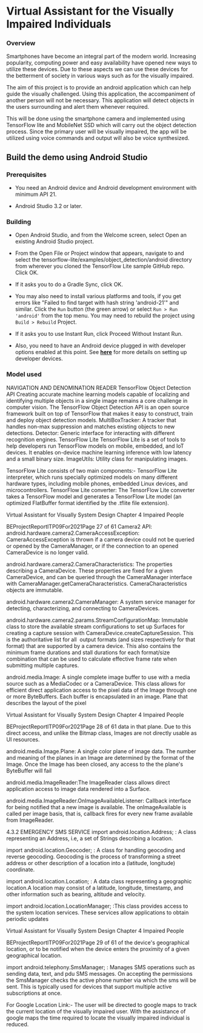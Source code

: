 # Virtual Assistant for the Visually Impaired Individuals

### Overview

Smartphones have become an integral part of the modern world. Increasing
popularity, computing power and easy availability have opened new ways to utilize
these devices. Due to these aspects we can use these devices for the betterment of
society in various ways such as for the visually impaired.

The aim of this project is to provide an android application which can help guide the
visually challenged. Using this application, the accompaniment of another person will
not be necessary. This application will detect objects in the users surrounding and
alert them whenever required.

This will be done using the smartphone camera and implemented using TensorFlow
lite and MobileNet SSD which will carry out the object detection process. Since the
primary user will be visually impaired, the app will be utilized using voice commands
and output will also be voice synthesized.

## Build the demo using Android Studio

### Prerequisites

*   You need an Android device and Android development environment with minimum
    API 21.

*   Android Studio 3.2 or later.

### Building

*   Open Android Studio, and from the Welcome screen, select Open an existing
    Android Studio project.

*   From the Open File or Project window that appears, navigate to and select
    the tensorflow-lite/examples/object_detection/android directory from
    wherever you cloned the TensorFlow Lite sample GitHub repo. Click OK.

*   If it asks you to do a Gradle Sync, click OK.

*   You may also need to install various platforms and tools, if you get errors
    like "Failed to find target with hash string 'android-21'" and similar.
    Click the `Run` button (the green arrow) or select `Run > Run 'android'`
    from the top menu. You may need to rebuild the project using `Build >
    Rebuild` Project.

*   If it asks you to use Instant Run, click Proceed Without Instant Run.

*   Also, you need to have an Android device plugged in with developer options
    enabled at this point. See
    **[here](https://developer.android.com/studio/run/device)** for more details
    on setting up developer devices.


### Model used

NAVIGATION AND DENOMINATION READER
TensorFlow Object Detection API
Creating accurate machine learning models capable of localizing and identifying
multiple objects in a single image remains a core challenge in computer vision. The
TensorFlow Object Detection API is an open source framework built on top of
TensorFlow that makes it easy to construct, train and deploy object detection models.
MultiBoxTracker: A tracker that handles non-max suppression and matches existing
objects to new detections.
Detector: Generic interface for interacting with different recognition engines.
TensorFlow Lite
TensorFlow Lite is a set of tools to help developers run TensorFlow models on
mobile, embedded, and IoT devices. It enables on-device machine learning inference
with low latency and a small binary size.
ImageUtils: Utility class for manipulating images.

TensorFlow Lite consists of two main components:-
TensorFlow Lite interpreter, which runs specially optimized models on many
different hardware types, including mobile phones, embedded Linux devices, and
microcontrollers.
TensorFlow Lite converter: The TensorFlow Lite converter takes a TensorFlow
model and generates a TensorFlow Lite model (an optimized FlatBuffer format
identified by the .tflite file extension).

Virtual Assistant for Visually System Design Chapter 4
Impaired People

BEProjectReportITP09For2021Page 27 of 61
Camera2 API:
android.hardware.camera2.CameraAccessException: CameraAccessException is
thrown if a camera device could not be queried or opened by the CameraManager, or
if the connection to an opened CameraDevice is no longer valid.

android.hardware.camera2.CameraCharacteristics: The properties describing a
CameraDevice. These properties are fixed for a given CameraDevice, and can be
queried through the CameraManager interface with
CameraManager.getCameraCharacteristics. CameraCharacteristics objects are
immutable.

android.hardware.camera2.CameraManager: A system service manager for
detecting, characterizing, and connecting to CameraDevices.

android.hardware.camera2.params.StreamConfigurationMap: Immutable class
to store the available stream configurations to set up Surfaces for creating a capture
session with CameraDevice.createCaptureSession. This is the authoritative list for all 
output formats (and sizes respectively for that format) that are supported by a camera
device. This also contains the minimum frame durations and stall durations for each
format/size combination that can be used to calculate effective frame rate when
submitting multiple captures.

android.media.Image: A single complete image buffer to use with a media source
such as a MediaCodec or a CameraDevice. This class allows for efficient direct
application access to the pixel data of the Image through one or more ByteBuffers.
Each buffer is encapsulated in an image. Plane that describes the layout of the pixel

Virtual Assistant for Visually System Design Chapter 4
Impaired People

BEProjectReportITP09For2021Page 28 of 61
data in that plane. Due to this direct access, and unlike the Bitmap class, Images are
not directly usable as UI resources.

android.media.Image.Plane: A single color plane of image data. The number and
meaning of the planes in an Image are determined by the format of the Image. Once
the Image has been closed, any access to the the plane&#39;s ByteBuffer will fail

android.media.ImageReader:The ImageReader class allows direct application
access to image data rendered into a Surface.

android.media.ImageReader.OnImageAvailableListener: Callback interface for
being notified that a new image is available. The onImageAvailable is called per
image basis, that is, callback fires for every new frame available from ImageReader.

4.3.2 EMERGENCY SMS SERVICE
import android.location.Address; : A class representing an Address, i.e, a set of
Strings describing a location. 

import android.location.Geocoder; : A class for handling geocoding and reverse
geocoding. Geocoding is the process of transforming a street address or other
description of a location into a (latitude, longitude) coordinate.

import android.location.Location; : A data class representing a geographic
location.A location may consist of a latitude, longitude, timestamp, and other
information such as bearing, altitude and velocity.

import android.location.LocationManager; :This class provides access to the
system location services. These services allow applications to obtain periodic updates

Virtual Assistant for Visually System Design Chapter 4
Impaired People

BEProjectReportITP09For2021Page 29 of 61
of the device&#39;s geographical location, or to be notified when the device enters the
proximity of a given geographical location.

import android.telephony.SmsManager; : Manages SMS operations such as
sending data, text, and pdu SMS messages. On accepting the permissions the
SmsManager checks the active phone number via which the sms will be sent. This is
typically used for devices that support multiple active subscriptions at once.

For Google Location Link:-
The user will be directed to google maps to track the current location of the visually
impaired user. With the assistance of google maps the time required to locate the
visually impaired individual is reduced.


